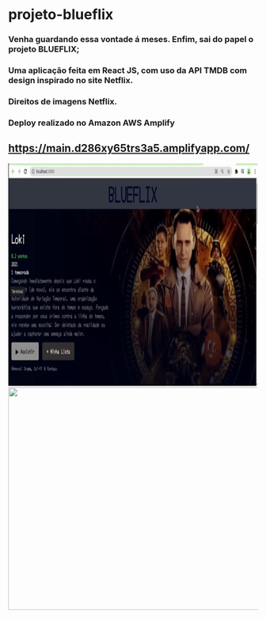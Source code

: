 # projeto-blueflix

### Venha guardando essa vontade á meses. Enfim, sai do papel o projeto BLUEFLIX;
### Uma aplicação feita em React JS, com uso da API TMDB com design inspirado no site Netflix.
### Direitos de imagens Netflix.

### Deploy realizado no Amazon AWS Amplify
## https://main.d286xy65trs3a5.amplifyapp.com/
<img src="/1.gif" width="750" height="450"/>
<img src="/2.gif" width="750" height="450"/>
